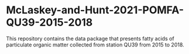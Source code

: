 # McLaskey-and-Hunt-2021-POMFA-QU39-2015-2018

This repository contains the data package that presents fatty acids of particulate organic matter collected from station QU39 from 2015 to 2018.